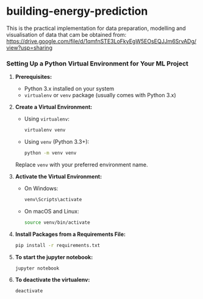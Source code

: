 # building-energy-prediction

This is  the practical implementation for data preparation, modelling and visualisation
of data that cam be obtained from: https://drive.google.com/file/d/1qmfnSTE3LoFkyEgW5EOsEQJJm6SrvADg/view?usp=sharing

###  Setting Up a Python Virtual Environment for Your ML Project

1. **Prerequisites:**
   - Python 3.x installed on your system
   - `virtualenv` or `venv` package (usually comes with Python 3.x)

2. **Create a Virtual Environment:**
   - Using `virtualenv`:
     ```bash
     virtualenv venv
     ```
   - Using `venv` (Python 3.3+):
     ```bash
     python -m venv venv
     ```
   Replace `venv` with your preferred environment name.

3. **Activate the Virtual Environment:**
   - On Windows:
     ```bash
     venv\Scripts\activate
     ```
   - On macOS and Linux:
     ```bash
     source venv/bin/activate
     ```

4. **Install Packages from a Requirements File:**
   ```bash
   pip install -r requirements.txt
   ```

5. **To start the jupyter notebook:**
    ```bash
    jupyter notebook
    ```
6. **To deactivate the virtualenv:**
    ```bash
    deactivate
    ```